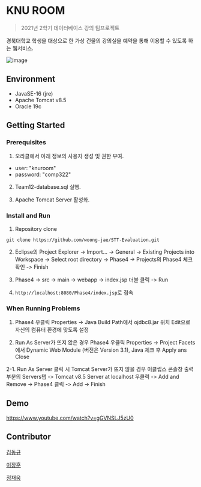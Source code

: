 # KNU ROOM

> 2021년 2학기 데이터베이스 강의 팀프로젝트

경북대학교 학생을 대상으로 한 가상 건물의 강의실을 예약을 통해 이용할 수 있도록 하는 웹서비스.

![image](https://user-images.githubusercontent.com/33220404/143905193-8a08c9c1-910f-461a-99ac-c05b95759763.png)

## Environment

- JavaSE-16 (jre)
- Apache Tomcat v8.5
- Oracle 19c

## Getting Started

### Prerequisites

1. 오라클에서 아래 정보의 사용자 생성 및 권한 부여.

- user: "knuroom"
- password: "comp322" 

2. Team12-database.sql 실행.    

3. Apache Tomcat Server 활성화.

### Install and Run 

1. Repository clone
```
git clone https://github.com/woong-jae/STT-Evaluation.git
```

2. Eclipse의 Project Explorer -> Import... -> General -> Existing Projects into Workspace -> Select root directory -> Phase4 -> Projects의 Phase4 체크 확인 -> Finish

3. Phase4 -> src -> main -> webapp -> index.jsp 더블 클릭 -> Run

4. `http://localhost:8080/Phase4/index.jsp`로 접속

### When Running Problems

1. Phase4 우클릭 Properties -> Java Build Path에서 ojdbc8.jar 위치 Edit으로 자신의 컴퓨터 환경에 맞도록 설정
   
2. Run As Server가 뜨지 않은 경우
   Phase4 우클릭 Properties -> Project Facets에서
   Dynamic Web Module (버전은 Version 3.1), Java 체크 후 Apply ans Close
   
2-1. Run As Server 클릭 시 Tomcat Server가 뜨지 않을 경우
   이클립스 콘솔창 출력 부분의 Servers탭 -> Tomcat v8.5 Server at localhost 우클릭 -> Add and Remove -> Phase4 클릭 -> Add -> Finish

## Demo

https://www.youtube.com/watch?v=gGVNSLJ5zU0

## Contributor

[김동규](https://github.com/KingDonggyu)

[이장훈](https://github.com/bh2980)

[정재웅](https://github.com/woong-jae)
